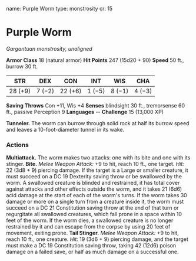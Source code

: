 name: Purple Worm
type: monstrosity
cr: 15

# Purple Worm
_Gargantuan monstrosity, unaligned_

**Armor Class** 18 (natural armor)
**Hit Points** 247 (15d20 + 90)
**Speed** 50 ft., burrow 30 ft.

| STR     | DEX     | CON     | INT     | WIS     | CHA     |
|---------|---------|---------|---------|---------|---------|
| 28 (+9) | 7 (−2)  | 22 (+6) | 1 (−5)  | 8 (−1)  | 4 (−3)  |

**Saving Throws** Con +11, Wis +4
**Senses** blindsight 30 ft., tremorsense 60 ft., passive Perception 9
**Languages** --
**Challenge** 15 (13,000 XP)

**Tunneler.** The worm can burrow through solid rock at half its burrow speed and leaves a 10-foot-diameter tunnel in its wake.

### Actions
**Multiattack.** The worm makes two attacks: one with its bite and one with its stinger.
**Bite.** _Melee Weapon Attack:_ +9 to hit, reach 10 ft., one target. _Hit:_ 22 (3d8 + 9) piercing damage. If the target is a Large or smaller creature, it must succeed on a DC 19 Dexterity saving throw or be swallowed by the worm. A swallowed creature is blinded and restrained, it has total cover against attacks and other effects outside the worm, and it takes 21 (6d6) acid damage at the start of each of the worm's turns.
If the worm takes 30 damage or more on a single turn from a creature inside it, the worm must succeed on a DC 21 Constitution saving throw at the end of that turn or regurgitate all swallowed creatures, which fall prone in a space within 10 feet of the worm. If the worm dies, a swallowed creature is no longer restrained by it and can escape from the corpse by using 20 feet of movement, exiting prone.
**Tail Stinger.** _Melee Weapon Attack:_ +9 to hit, reach 10 ft., one creature. _Hit:_ 19 (3d6 + 9) piercing damage, and the target must make a DC 19 Constitution saving throw, taking 42 (12d6) poison damage on a failed save, or half as much damage on a successful one.
